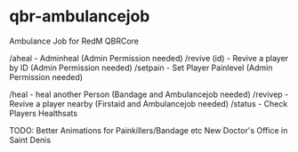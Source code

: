 # qbr-ambulancejob
Ambulance Job for RedM QBRCore

/aheal - Adminheal (Admin Permission needed)
/revive (id) - Revive a player by ID (Admin Permission needed)
/setpain - Set Player Painlevel (Admin Permission needed)

/heal - heal another Person (Bandage and Ambulancejob needed)
/revivep - Revive a player nearby (Firstaid and Ambulancejob needed)
/status - Check Players Healthsats

TODO:
Better Animations for Painkillers/Bandage etc
New Doctor's Office in Saint Denis